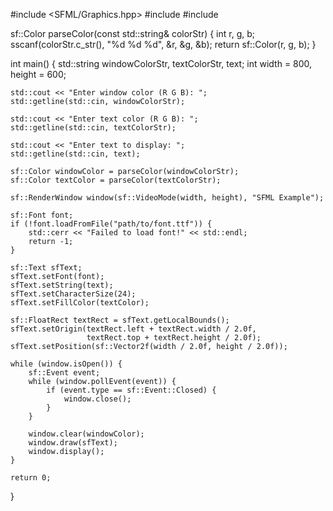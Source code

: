 





#include <SFML/Graphics.hpp>
#include <iostream>
#include <string>

sf::Color parseColor(const std::string& colorStr) {
    int r, g, b;
    sscanf(colorStr.c_str(), "%d %d %d", &r, &g, &b);
    return sf::Color(r, g, b);
}

int main() {
    std::string windowColorStr, textColorStr, text;
    int width = 800, height = 600;

    std::cout << "Enter window color (R G B): ";
    std::getline(std::cin, windowColorStr);

    std::cout << "Enter text color (R G B): ";
    std::getline(std::cin, textColorStr);

    std::cout << "Enter text to display: ";
    std::getline(std::cin, text);

    sf::Color windowColor = parseColor(windowColorStr);
    sf::Color textColor = parseColor(textColorStr);

    sf::RenderWindow window(sf::VideoMode(width, height), "SFML Example");

    sf::Font font;
    if (!font.loadFromFile("path/to/font.ttf")) {
        std::cerr << "Failed to load font!" << std::endl;
        return -1;
    }

    sf::Text sfText;
    sfText.setFont(font);
    sfText.setString(text);
    sfText.setCharacterSize(24);
    sfText.setFillColor(textColor);

    sf::FloatRect textRect = sfText.getLocalBounds();
    sfText.setOrigin(textRect.left + textRect.width / 2.0f,
                     textRect.top + textRect.height / 2.0f);
    sfText.setPosition(sf::Vector2f(width / 2.0f, height / 2.0f));

    while (window.isOpen()) {
        sf::Event event;
        while (window.pollEvent(event)) {
            if (event.type == sf::Event::Closed) {
                window.close();
            }
        }

        window.clear(windowColor);
        window.draw(sfText);
        window.display();
    }

    return 0;
}
